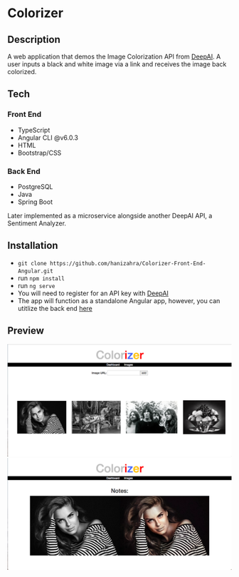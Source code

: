# Colorizer

## Description
A web application that demos the Image Colorization API from [DeepAI](https://deepai.org/api-docs/#image-colorization). A user inputs a black and white image via a link and receives the image back colorized.

## Tech
### Front End
* TypeScript
* Angular CLI @v6.0.3
* HTML
* Bootstrap/CSS
### Back End
* PostgreSQL
* Java
* Spring Boot

Later implemented as a microservice alongside another DeepAI API, a Sentiment Analyzer.

## Installation
* `git clone https://github.com/hanizahra/Colorizer-Front-End-Angular.git`
* run `npm install`
* run `ng serve`
* You will need to register for an API key with [DeepAI](https://deepai.org/)
* The app will function as a standalone Angular app, however, you can utitlize the back end [here](https://github.com/hanizahra/Colorizer-Back-End-Springboot.git)

## Preview
![Screenshot of blackandwhite](/images/colorizer1.png "Screenshot")![Screenshot of colorized](/images/colorizer2.png "Screenshot")
